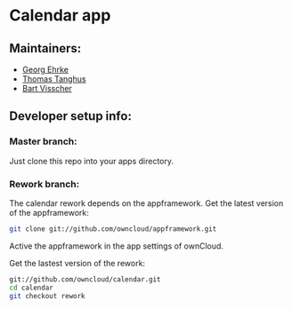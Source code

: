 Calendar app
============

Maintainers:
------------
- [Georg Ehrke](https://github.com/georgehrke)
- [Thomas Tanghus](https://github.com/tanghus)
- [Bart Visscher](https://github.com/bartv2)

Developer setup info:
---------------------
### Master branch:
Just clone this repo into your apps directory.

### Rework branch:
The calendar rework depends on the appframework.
Get the latest version of the appframework:
```bash
git clone git://github.com/owncloud/appframework.git
```
Active the appframework in the app settings of ownCloud.

Get the lastest version of the rework:
```bash
git://github.com/owncloud/calendar.git
cd calendar
git checkout rework
```
